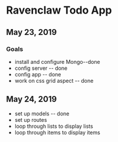 # Ravenclaw Todo App

## May 23, 2019

### Goals

* install and configure Mongo--done
* config server -- done
* config app -- done
* work on css grid aspect -- done

## May 24, 2019

* set up models -- done
* set up routes
* loop through lists to display lists
* loop through items to display items